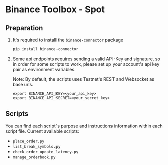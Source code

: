 # Binance Toolbox - Spot

## Preparation
1. It's required to install the `binance-connector` package

    ```shell
    pip install binance-connector
    ```
   
2. Some api endpoints requires sending a valid API-Key and signature, so in order for some scripts to work, please set up 
your account's api key pair as environment variables.

    Note: By default, the scripts uses Testnet's REST and Websocket as base urls.

    ```shell
    export BINANCE_API_KEY=<your_api_key>
    export BINANCE_API_SECRET=<your_secret_key>
    ```
   
## Scripts
You can find each script's purpose and instructions information within each script file.
Current available scripts:

- `place_order.py`
- `list_break_symbols.py`
- `check_order_update_latency.py`
- `manage_orderbook.py`

